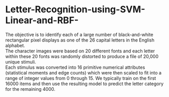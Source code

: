 # Letter-Recognition-using-SVM-Linear-and-RBF-
The objective is to identify each of a large number of black-and-white rectangular pixel displays as one of the 26 capital letters in the English alphabet. <br>
The character images were based on 20 different fonts and each letter within these 20 fonts was randomly distorted to produce a file of 20,000 unique stimuli. <br>
Each stimulus was converted into 16 primitive numerical attributes (statistical moments and edge counts) which were then scaled to fit into a range of integer values from 0 through 15. We typically train on the first 16000 items and then use the resulting model to predict the letter category for the remaining 4000. 
